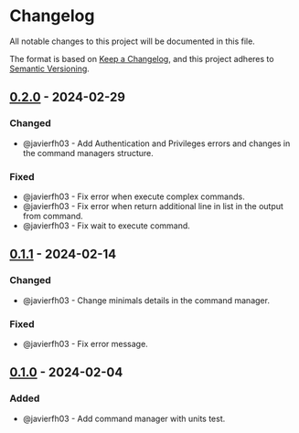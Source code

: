 # Changelog
All notable changes to this project will be documented in this file.

The format is based on [Keep a Changelog](https://keepachangelog.com/en/1.0.0/), and this project adheres to [Semantic Versioning](https://semver.org/spec/v2.0.0.html).

## [0.2.0] - 2024-02-29
### Changed
- @javierfh03 - Add Authentication and Privileges errors and changes in the command managers structure.
### Fixed
- @javierfh03 - Fix error when execute complex commands.
- @javierfh03 - Fix error when return additional line in list in the output from command.
- @javierfh03 - Fix wait to execute command.

## [0.1.1] - 2024-02-14
### Changed
- @javierfh03 - Change minimals details in the command manager.
### Fixed
- @javierfh03 - Fix error message.

## [0.1.0] - 2024-02-04
### Added
- @javierfh03 - Add command manager with units test.

[0.2.0]: https://github.com/Lagatrix/shell_executor_lib
[0.1.1]: https://github.com/Lagatrix/shell_executor_lib/releases/tag/0.1.1
[0.1.0]: https://github.com/Lagatrix/shell_executor_lib/releases/tag/0.1.0
